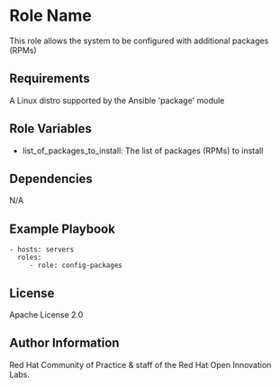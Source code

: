 Role Name
=========

This role allows the system to be configured with additional packages (RPMs)

Requirements
------------

A Linux distro supported by the Ansible 'package' module

Role Variables
--------------

- list_of_packages_to_install: The list of packages (RPMs) to install


Dependencies
------------

N/A

Example Playbook
----------------

    - hosts: servers
      roles:
         - role: config-packages

License
-------

Apache License 2.0


Author Information
------------------

Red Hat Community of Practice & staff of the Red Hat Open Innovation Labs.
